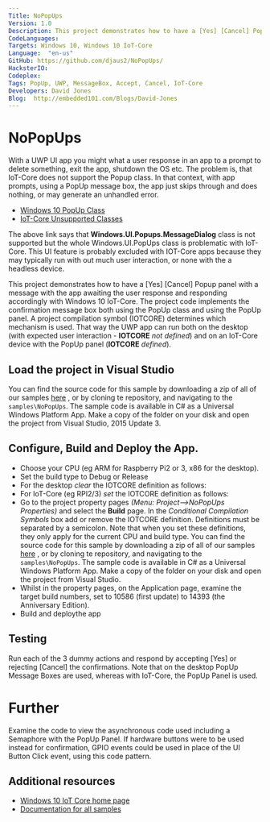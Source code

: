 ```yaml
---
Title: NoPopUps
Version: 1.0
Description: This project demonstrates how to have a [Yes] [Cancel] Popup panel with a message with the app awaiting the user response and responding accordingly with Windows 10 IoT-Core. 
CodeLanguages:  
Targets: Windows 10, Windows 10 IoT-Core
Language:  "en-us"
GitHub: https://github.com/djaus2/NoPopUps/
HacksterIO: 
Codeplex: 
Tags: PopUp, UWP, MessageBox, Accept, Cancel, IoT-Core
Developers: David Jones
Blog:  http://embedded101.com/Blogs/David-Jones
---
```


# NoPopUps

With a UWP UI app you might what a user response in an app to a prompt to delete something, exit the app, shutdown the OS etc. The problem is, that IoT-Core does not support the Popup class. In that context, with app prompts, using a PopUp message box, the app just skips through and does nothing, or may generate an unhandled error. 
* [Windows 10 PopUp Class](https://msdn.microsoft.com/en-us/library/windows/apps/windows.ui.xaml.controls.primitives.popup.aspx)
* [IoT-Core Unsupported Classes](https://developer.microsoft.com/en-us/windows/iot/docs/unavailableapis)

The above link says that   **Windows.UI.Popups.MessageDialog** class is not supported but the whole Windows.UI.PopUps class is problematic with IoT-Core. This UI feature is probably excluded with IOT-Core apps because they may typically run with out much user interaction, or none with the a headless device.

This project demonstrates how to have a [Yes] [Cancel] Popup panel with a message with the app awaiting the user response and responding accordingly with Windows 10 IoT-Core. The project code implements the confirmation message box both using the PopUp class and using the PopUp panel. A project compilation symbol (IOTCORE) determines which mechanism is used. That way the UWP app can run both on the desktop (with expected user interaction - **IOTCORE** _not defined_) and on an IoT-Core device with the PopUp panel (**IOTCORE** _defined_).

## Load the project in Visual Studio

You can find the source code for this sample by downloading a zip of all of our samples [here](https://github.com/ms-iot/samples/archive/develop.zip) , or by cloning te repository, and navigating to the `samples\NoPopUps`.  The sample code is available in C# as a Universal Windows Platform App. Make a copy of the folder on your disk and open the project from Visual Studio, 2015 Update 3. 

## Configure, Build and Deploy the App.
* Choose your CPU (eg ARM for Raspberry Pi2 or 3, x86 for the desktop).
* Set the build type to Debug or Release 
* For the desktop _clear_ the IOTCORE definition as follows:
* For IoT-Core (eg RPI2/3) _set_ the IOTCORE definition as follows:
* Go to the project property pages _(Menu: Project-->NoPopUps Properties)_ and select the **Build** page. In the _Conditional Compilation Symbols_ box add or remove the IOTCORE definition. Definitions must be separated by a semicolon. Note that when you set these definitions, they only apply for the current CPU and build type.
You can find the source code for this sample by downloading a zip of all of our samples [here](https://github.com/ms-iot/samples/archive/develop.zip) , or by cloning te repository, and navigating to the `samples\NoPopUps`.  The sample code is available in C# as a Universal Windows Platform App. Make a copy of the folder on your disk and open the project from Visual Studio.
* Whilst in the property pages, on the Application page,  examine the target build numbers, set to 10586 (first update) to 14393 (the Anniversary Edition).
* Build and deploythe app

## Testing
Run each of the 3 dummy actions and respond by accepting [Yes] or rejecting [Cancel] the confirmations. Note that on the desktop PopUp Message Boxes are used, whereas with IoT-Core, the PopUp Panel is used. 

# Further
Examine the code to view the asynchronous code used including a Semaphore with the PopUp Panel. If hardware buttons were to be used instead for confirmation, GPIO events could be used in place of the UI Button Click event, using this code pattern.



## Additional resources
* [Windows 10 IoT Core home page](https://developer.microsoft.com/en-us/windows/iot/)
* [Documentation for all samples](https://developer.microsoft.com/en-us/windows/iot/samples)

